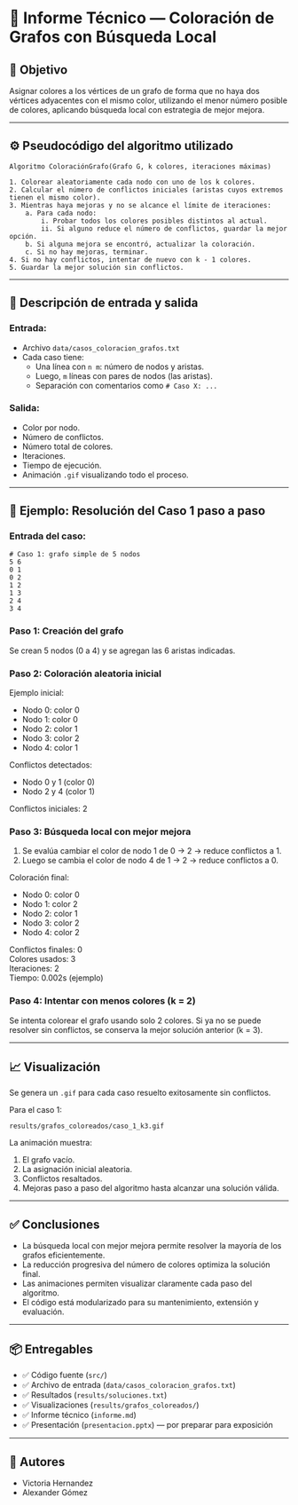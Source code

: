 # 📝 Informe Técnico — Coloración de Grafos con Búsqueda Local

## 🎯 Objetivo

Asignar colores a los vértices de un grafo de forma que no haya dos vértices adyacentes con el mismo color, utilizando el menor número posible de colores, aplicando búsqueda local con estrategia de mejor mejora.

---

## ⚙️ Pseudocódigo del algoritmo utilizado

```text
Algoritmo ColoraciónGrafo(Grafo G, k colores, iteraciones máximas)

1. Colorear aleatoriamente cada nodo con uno de los k colores.
2. Calcular el número de conflictos iniciales (aristas cuyos extremos tienen el mismo color).
3. Mientras haya mejoras y no se alcance el límite de iteraciones:
    a. Para cada nodo:
        i. Probar todos los colores posibles distintos al actual.
        ii. Si alguno reduce el número de conflictos, guardar la mejor opción.
    b. Si alguna mejora se encontró, actualizar la coloración.
    c. Si no hay mejoras, terminar.
4. Si no hay conflictos, intentar de nuevo con k - 1 colores.
5. Guardar la mejor solución sin conflictos.
```

---

## 🔢 Descripción de entrada y salida

### Entrada:
- Archivo `data/casos_coloracion_grafos.txt`
- Cada caso tiene:
  - Una línea con `n m`: número de nodos y aristas.
  - Luego, `m` líneas con pares de nodos (las aristas).
  - Separación con comentarios como `# Caso X: ...`

### Salida:
- Color por nodo.
- Número de conflictos.
- Número total de colores.
- Iteraciones.
- Tiempo de ejecución.
- Animación `.gif` visualizando todo el proceso.

---

## 📘 Ejemplo: Resolución del Caso 1 paso a paso

### Entrada del caso:
```
# Caso 1: grafo simple de 5 nodos
5 6
0 1
0 2
1 2
1 3
2 4
3 4
```

### Paso 1: Creación del grafo
Se crean 5 nodos (0 a 4) y se agregan las 6 aristas indicadas.

### Paso 2: Coloración aleatoria inicial
Ejemplo inicial:
- Nodo 0: color 0
- Nodo 1: color 0
- Nodo 2: color 1
- Nodo 3: color 2
- Nodo 4: color 1

Conflictos detectados:
- Nodo 0 y 1 (color 0)
- Nodo 2 y 4 (color 1)

Conflictos iniciales: 2

### Paso 3: Búsqueda local con mejor mejora
1. Se evalúa cambiar el color de nodo 1 de 0 → 2 → reduce conflictos a 1.
2. Luego se cambia el color de nodo 4 de 1 → 2 → reduce conflictos a 0.

Coloración final:
- Nodo 0: color 0
- Nodo 1: color 2
- Nodo 2: color 1
- Nodo 3: color 2
- Nodo 4: color 2

Conflictos finales: 0  
Colores usados: 3  
Iteraciones: 2  
Tiempo: 0.002s (ejemplo)

### Paso 4: Intentar con menos colores (k = 2)
Se intenta colorear el grafo usando solo 2 colores. Si ya no se puede resolver sin conflictos, se conserva la mejor solución anterior (k = 3).

---

## 📈 Visualización

Se genera un `.gif` para cada caso resuelto exitosamente sin conflictos.

Para el caso 1:
```
results/grafos_coloreados/caso_1_k3.gif
```

La animación muestra:
1. El grafo vacío.
2. La asignación inicial aleatoria.
3. Conflictos resaltados.
4. Mejoras paso a paso del algoritmo hasta alcanzar una solución válida.

---

## ✅ Conclusiones

- La búsqueda local con mejor mejora permite resolver la mayoría de los grafos eficientemente.
- La reducción progresiva del número de colores optimiza la solución final.
- Las animaciones permiten visualizar claramente cada paso del algoritmo.
- El código está modularizado para su mantenimiento, extensión y evaluación.

---

## 📦 Entregables

- ✅ Código fuente (`src/`)
- ✅ Archivo de entrada (`data/casos_coloracion_grafos.txt`)
- ✅ Resultados (`results/soluciones.txt`)
- ✅ Visualizaciones (`results/grafos_coloreados/`)
- ✅ Informe técnico (`informe.md`)
- ✅ Presentación (`presentacion.pptx`) — por preparar para exposición

---

## 👥 Autores

- Victoria Hernandez
- Alexander Gómez